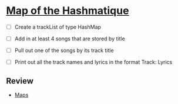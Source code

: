 # [Map of the Hashmatique](https://login.codingdojo.com/m/315/9299/62853)


- [ ] Create a trackList of type HashMap

- [ ] Add in at least 4 songs that are stored by title

- [ ] Pull out one of the songs by its track title

- [ ] Print out all the track names and lyrics in the format Track: Lyrics

## Review

- [Maps](https://login.codingdojo.com/m/315/9299/62852)